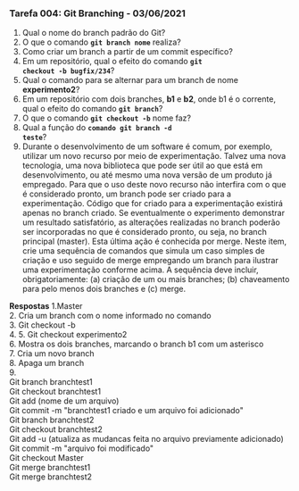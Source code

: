 ### Tarefa 004: Git Branching - 03/06/2021

1. Qual o nome do branch padrão do Git?
2. O que o comando **<code>git branch nome</code>** realiza?
3. Como criar um branch a partir de um commit específico?
4. Em um repositório, qual o efeito do comando **<code>git checkout -b bugfix/234</code>**?
5. Qual o comando para se alternar para um branch de nome **experimento2**?
6. Em um repositório com dois branches, **b1** e **b2**, onde b1 é o corrente, qual o efeito do comando **<code>git branch</code>**?
7. O que o comando **<code>git checkout -b</code>** nome faz?
8. Qual a função do <code>**comando git branch -d teste</code>**?
9. Durante o desenvolvimento de um software é comum, por exemplo, utilizar um novo recurso por meio de experimentação. Talvez uma nova tecnologia, uma nova biblioteca que pode ser útil ao que está em desenvolvimento, ou até mesmo uma nova versão de um produto já empregado. Para que o uso deste novo recurso não interfira com o que é considerado pronto, um branch pode ser criado para a experimentação. Código que for criado para a experimentação existirá apenas no branch criado. Se eventualmente o experimento demonstrar um resultado satisfatório, as alterações realizadas no branch poderão ser incorporadas no que é considerado pronto, ou seja, no branch principal (master). Esta última ação é conhecida por merge. Neste item, crie uma sequência de comandos que simula um caso simples de criação e uso seguido de merge empregando um branch para ilustrar uma experimentação conforme acima. A sequência deve incluir, obrigatoriamente: (a) criação de um ou mais branches; (b) chaveamento para pelo menos dois branches e (c) merge.

**Respostas**
1.Master  
2. Cria um branch com o nome informado no comando  
3. Git checkout -b <nome do branch> <commit>  
4. 
5. Git checkout experimento2  
6. Mostra os dois branches, marcando o branch b1 com um asterisco  
7. Cria um novo branch  
8. Apaga um branch  
9.  
     Git branch branchtest1  
     Git checkout branchtest1  
     Git add (nome de um arquivo)  
     Git commit -m "branchtest1 criado e um arquivo foi adicionado"  
     Git branch branchtest2  
     Git checkout branchtest2  
     Git add -u (atualiza as mudancas feita no arquivo previamente adicionado)  
     Git commit -m "arquivo foi modificado"  
     Git checkout Master  
     Git merge branchtest1  
     Git merge branchtest2  


</DIV/>

